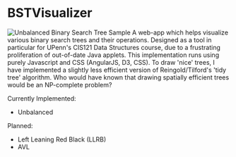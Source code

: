 BSTVisualizer
=============
![Unbalanced Binary Search Tree Sample](https://raw.githubusercontent.com/jtcho/BSTVisualizer/master/screenshot.png)
A web-app which helps visualize various binary search trees and their operations.
Designed as a tool in particular for UPenn's CIS121 Data Structures course, due to a frustrating proliferation of out-of-date Java applets.
This implementation runs using purely Javascript and CSS (AngularJS, D3, CSS).
To draw 'nice' trees, I have implemented a slightly less efficient version of Reingold/Tilford's 'tidy tree' algorithm. Who would have known that drawing spatially efficient trees would be an NP-complete problem?

Currently Implemented:
  - Unbalanced
  
Planned:
  - Left Leaning Red Black (LLRB)
  - AVL
